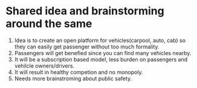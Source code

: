 # Shared idea and brainstorming around the same

1. Idea is to create an open platform for vehicles(carpool, auto, cab) so they can easily get passenger without too much formality.
1. Passengers will get benefied since you can find many vehicles nearby.
1. It will be a subscription based model, less burden on passengers and vehilcle owners/drivers.
1. It will result in healthy competion and no monopoly.
1. Needs more brainstroming about public safety.
